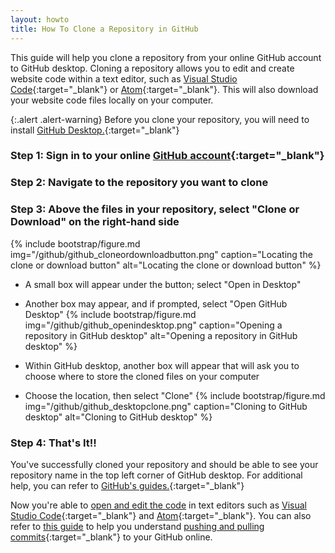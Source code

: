 ```yaml
---
layout: howto
title: How To Clone a Repository in GitHub
---
```


This guide will help you clone a repository from your online GitHub account to GitHub desktop. Cloning a repository allows you to edit and create website code within a text editor, such as [Visual Studio Code](visualstudiocode.html){:target="_blank"} or [Atom](installatom.html){:target="_blank"}. This will also download your website code files locally on your computer.

{:.alert .alert-warning}
Before you clone your repository, you will need to install [GitHub Desktop.](githubdesktop.html){:target="_blank"}

### Step 1: Sign in to your online [GitHub account](https://github.com/){:target="_blank"}

### Step 2: Navigate to the repository you want to clone

### Step 3: Above the files in your repository, select "Clone or Download" on the right-hand side
{% include bootstrap/figure.md img="/github/github_cloneordownloadbutton.png" caption="Locating the clone or download button" alt="Locating the clone or download button" %}

- A small box will appear under the button; select "Open in Desktop"
- Another box may appear, and if prompted, select "Open GitHub Desktop"
{% include bootstrap/figure.md img="/github/github_openindesktop.png" caption="Opening a repository in GitHub desktop" alt="Opening a repository in GitHub desktop" %}

- Within GitHub desktop, another box will appear that will ask you to choose where to store the cloned files on your computer
- Choose the location, then select "Clone"
{% include bootstrap/figure.md img="/github/github_desktopclone.png" caption="Cloning to GitHub desktop" alt="Cloning to GitHub desktop" %}

### Step 4: That's It!!

You've successfully cloned your repository and should be able to see your repository name in the top left corner of GitHub desktop. For additional help, you can refer to [GitHub's guides.](https://help.github.com/en/desktop/contributing-to-projects){:target="_blank"}

Now you're able to [open and edit the code](openrepointexteditor.html) in text editors such as [Visual Studio Code](visualstudiocode.html){:target="_blank"} and [Atom](installatom.html){:target="_blank"}. You can also refer to [this guide](pushpullchanges.html) to help you understand [pushing and pulling commits](https://help.github.com/en/desktop/contributing-to-projects/committing-and-reviewing-changes-to-your-project){:target="_blank"} to your GitHub online.
